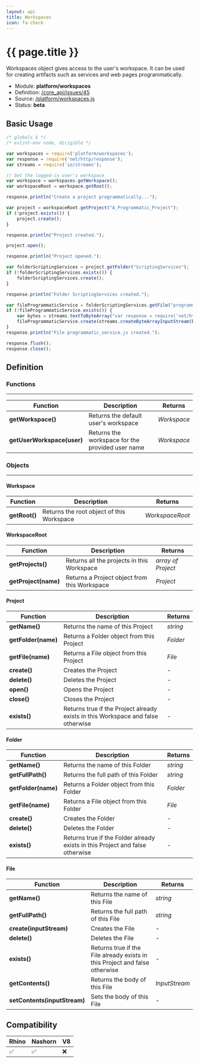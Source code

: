 ```yaml
---
layout: api
title: Workspaces
icon: fa-check
---
```


{{ page.title }}
===

Workspaces object gives access to the user's workspace. It can be used for creating artifacts such as services and web pages programmatically.

- Module: **platform/workspaces**
- Definition: [/core_api/issues/45](https://github.com/dirigiblelabs/core_api/issues/45)
- Source: [/platform/workspaces.js](https://github.com/dirigiblelabs/core_api/blob/master/core_api/ScriptingServices/platform/workspaces.js)
- Status: **beta**

Basic Usage
---

```javascript
/* globals $ */
/* eslint-env node, dirigible */

var workspaces = require('platform/workspaces');
var response = require('net/http/response');
var streams = require('io/streams');

// Get the logged-in user's workspace
var workspace = workspaces.getWorkspace();
var workspaceRoot = workspace.getRoot();

response.println("Create a project programmatically...");

var project = workspaceRoot.getProject("A_Programmatic_Project");
if (!project.exists()) {
	project.create();
}

response.println("Project created.");

project.open();

response.println("Project opened.");

var folderScriptingServices = project.getFolder("ScriptingServices");
if (!folderScriptingServices.exists()) {
	folderScriptingServices.create();
}

response.println("Folder ScriptingServices created.");

var fileProgrammaticService = folderScriptingServices.getFile("programmatic_service.js");
if (!fileProgrammaticService.exists()) {
	var bytes = streams.textToByteArray("var response = require('net/http/response');\nresponse.println('Hello World!');\nresponse.flush();\nresponse.close();");
	fileProgrammaticService.create(streams.createByteArrayInputStream(bytes));
}
response.println("File programmatic_service.js created.");

response.flush();
response.close();
```

Definition
---

### Functions

---

Function     | Description | Returns
------------ | ----------- | --------
**getWorkspace()**   | Returns the default user's workspace | *Workspace*
**getUserWorkspace(user)**   | Returns the workspace for the provided user name | *Workspace*


### Objects

---

#### Workspace

Function     | Description | Returns
------------ | ----------- | --------
**getRoot()**   | Returns the root object of this Workspace | *WorkspaceRoot*


#### WorkspaceRoot

Function     | Description | Returns
------------ | ----------- | --------
**getProjects()**   | Returns all the projects in this Workspace | *array of Project*
**getProject(name)**   | Returns a Project object from this Workspace | *Project*


#### Project

Function     | Description | Returns
------------ | ----------- | --------
**getName()**   | Returns the name of this Project | *string*
**getFolder(name)**   | Returns a Folder object from this Project | *Folder*
**getFile(name)**   | Returns a File object  from this Project | *File*
**create()**   | Creates the Project | *-*
**delete()**   | Deletes the Project | *-*
**open()**   | Opens the Project | *-*
**close()**   | Closes the Project | *-*
**exists()**   | Returns true if the Project already exists in this Workspace and false otherwise | *-*


#### Folder

Function     | Description | Returns
------------ | ----------- | --------
**getName()**   | Returns the name of this Folder | *string*
**getFullPath()**   | Returns the full path of this Folder | *string*
**getFolder(name)**   | Returns a Folder object from this Folder | *Folder*
**getFile(name)**   | Returns a File object  from this Folder | *File*
**create()**   | Creates the Folder | *-*
**delete()**   | Deletes the Folder | *-*
**exists()**   | Returns true if the Folder already exists in this Project and false otherwise | *-*


#### File

Function     | Description | Returns
------------ | ----------- | --------
**getName()**   | Returns the name of this File | *string*
**getFullPath()**   | Returns the full path of this File | *string*
**create(inputStream)**   | Creates the File | *-*
**delete()**   | Deletes the File | *-*
**exists()**   | Returns true if the File already exists in this Project and false otherwise | *-*
**getContents()**   | Returns the body of this File | *InputStream*
**setContents(inputStream)**   | Sets the body of this File | *-*



Compatibility
---

Rhino | Nashorn | V8
----- | ------- | --------
 ✅  | ✅  | ❌
